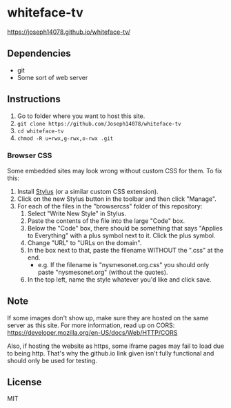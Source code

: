 # whiteface-tv

https://joseph14078.github.io/whiteface-tv/

## Dependencies

- git
- Some sort of web server

## Instructions

1. Go to folder where you want to host this site.
2. ```git clone https://github.com/Joseph14078/whiteface-tv```
3. ```cd whiteface-tv```
4. ```chmod -R u+rwx,g-rwx,o-rwx .git```

### Browser CSS

Some embedded sites may look wrong without custom CSS for them. To fix this:

1. Install [Stylus](https://chrome.google.com/webstore/detail/stylus/clngdbkpkpeebahjckkjfobafhncgmne) (or a similar custom CSS extension).
2. Click on the new Stylus button in the toolbar and then click "Manage".
3. For each of the files in the "browsercss" folder of this repository:
    1. Select "Write New Style" in Stylus.
    2. Paste the contents of the file into the large "Code" box.
    3. Below the "Code" box, there should be something that says "Applies to Everything" with a plus symbol next to it. Click the plus symbol.
    4. Change "URL" to "URLs on the domain".
    5. In the box next to that, paste the filename WITHOUT the ".css" at the end.
        - e.g. If the filename is "nysmesonet.org.css" you should only paste "nysmesonet.org" (without the quotes).
    6. In the top left, name the style whatever you'd like and click save.

## Note

If some images don't show up, make sure they are hosted on the same server as this site.
For more information, read up on CORS: https://developer.mozilla.org/en-US/docs/Web/HTTP/CORS

Also, if hosting the website as https, some iframe pages may fail to load due to being http. That's why the github.io link given isn't fully functional and should only be used for testing.

## License

MIT
